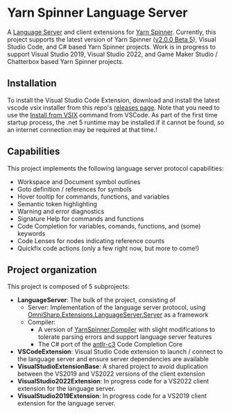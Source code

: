# Yarn Spinner Language Server
A [Language Server](https://microsoft.github.io/language-server-protocol/) and client extensions for [Yarn Spinner](https://github.com/YarnSpinnerTool/YarnSpinner). Currently, this project supports the latest version of Yarn Spinner ([v2.0.0 Beta 5](https://github.com/YarnSpinnerTool/YarnSpinner/releases/tag/v2.0.0-beta5)), Visual Studio Code, and C# based Yarn Spinner projects. Work is in progress to support Visual Studio 2019, Visual Studio 2022, and Game Maker Studio / Chatterbox based Yarn Spinner projects.

## Installation
To install the Visual Studio Code Extension, download and install the latest vscode vsix installer from this repo's [releases page](https://github.com/pappleby/YarnSpinnerLanguageServer/releases). Note that you need to use the [Install from VSIX](https://user-images.githubusercontent.com/408888/133859287-0ec32501-a711-4ed4-922c-cc7e3c788783.png) command from VSCode. As part of the first time startup process, the .net 5 runtime may be installed if it cannot be found, so an internet connection may be required at that time.!


## Capabilities
This project implements the following language server protocol capabilities:

- Workspace and Document symbol outlines
- Goto definition / references for symbols
- Hover tooltip for commands, functions, and variables
- Semantic token highlighting
- Warning and error diagnostics
- Signature Help for commands and functions
- Code Completion for variables, comands, functions, and (some) keywords
- Code Lenses for nodes indicating reference counts
- Quickfix code actions (only a few right now, but more to come!)

## Project organization
This project is composed of 5 subprojects:
- **LanguageServer**: The bulk of the project, consisting of 
  - Server: Implementation of the language server protocol, using [OmniSharp.Extensions.LanguageServer.Server](https://github.com/OmniSharp/csharp-language-server-protocol) as a framework
  - Compiler: 
    - A version of [YarnSpinner.Compiler](https://github.com/YarnSpinnerTool/YarnSpinner/tree/main/YarnSpinner.Compiler) with slight modifications to tolerate parsing errors and support language server features
    - The C# port of the [antlr-c3](https://github.com/mike-lischke/antlr4-c3) Code Completion Core
- **VSCodeExtension**: Visual Studio Code extension to launch / connect to the language server and ensure server dependencies are available
- **VisualStudioExtensionBase**: A shared project to avoid duplication between the VS2019 and VS2022 versions of the client extension
- **VisualStudio2022Extension**: In progress code for a VS2022 client extension for the language server.
- **VisualStudio2019Extension**: In progress code for a VS2019 client extension for the language server.

